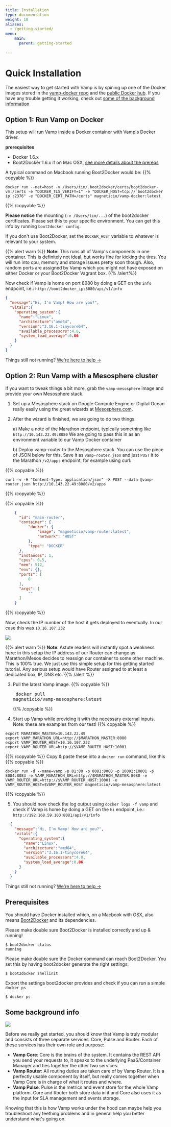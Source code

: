 ```yaml
---
title: Installation
type: documentation
weight: 10
aliases:
  - /getting-started/
menu:
    main:
      parent: getting-started
    
---
```


# Quick Installation


The easiest way to get started with Vamp is by spining up one of the Docker images stored
in the [vamp-docker repo](https://github.com/magneticio/vamp-docker) and the [public Docker hub](https://registry.hub.docker.com/repos/magneticio/). If you have any trouble getting it working, check out [some of the background information](#some-background-info)

## Option 1: Run Vamp on Docker

This setup will run Vamp inside a Docker container with Vamp's Docker driver.

**prerequisites**

- Docker 1.6.x
- Boot2Docker 1.6.x if on Mac OSX, [see more details about the prereqs](#prerequisites)

A typical command on Macbook running Boot2Docker would be:
{{% copyable %}}
```
docker run --net=host -v /Users/tim/.boot2docker/certs/boot2docker-vm:/certs -e "DOCKER_TLS_VERIFY=1" -e "DOCKER_HOST=tcp://`boot2docker ip`:2376" -e "DOCKER_CERT_PATH=/certs" magneticio/vamp-docker:latest
```
{{% /copyable %}}

**Please notice** the mounting (`-v /Users/tim/...`) of the boot2docker certificates. Please set this to your specific environment. You can get this info by running `boot2docker config`.

If you don't use Boot2Docker, set the `DOCKER_HOST` variable to whatever is relevant to your system.

{{% alert warn %}}
**Note:** This runs all of Vamp's components in one container. This is definitely not ideal, but works fine for kicking the tires.
You will run into cpu, memory and storage issues pretty soon though. Also, random ports are assigned by Vamp which you might not have exposed on either Docker or your Boot2Docker Vagrant box.
{{% /alert%}}

Now check if Vamp is home on port 8080 by doing a GET on the `info` endpoint, i.e.: `http://boot2docker_ip:8080/api/v1/info`

```json
{
  "message":"Hi, I'm Vamp! How are you?",
  "vitals":{
    "operating_system":{
      "name":"Linux",
      "architecture":"amd64",
      "version":"3.16.1-tinycore64",
      "available_processors":4.0,
      "system_load_average":0.06
    }
  }
}
```

Things still not running? [We're here to help →](https://github.com/magneticio/vamp/issues)

## Option 2: Run Vamp with a Mesosphere cluster

If you want to tweak things a bit more, grab the `vamp-mesosphere` image and provide your own Mesosphere stack.

1. Set up a Mesosphere stack on Google Compute Engine or Digital
Ocean really easily using the great wizards at [Mesosphere.com](https://mesosphere.com/downloads/).

2. After the wizard is finished, we are going to do two things:

    a) Make a note of the Marathon endpoint, typically something like `http://10.143.22.49:8080`
    We are going to pass this in as an environment variable to our Vamp Docker container
    
    b) Deploy vamp-router to the Mesosphere stack. You can use the piece of JSON below for this. Save it as
    `vamp-router.json` and just `POST` it to the Marathon `/v2/apps` endpoint, for example using curl:

{{% copyable %}}

    curl -v -H "Content-Type: application/json" -X POST --data @vamp-router.json http://10.143.22.49:8080/v2/apps

{{% /copyable %}}

{{% copyable %}}
```json
    {
      "id": "main-router",
      "container": {
          "docker": {
              "image": "magneticio/vamp-router:latest",
              "network": "HOST"
          },
          "type": "DOCKER"
      },
      "instances": 1,
      "cpus": 0.5,
      "mem": 512,
      "env": {},
      "ports": [
          0
      ],
      "args": [
          ""
      ]
    }

```
{{% /copyable %}}        

  Now, check the IP number of the host it gets deployed to eventually. In our case this 
  was `10.16.107.232`
  
  ![](/img/marathon_router.png)

  {{% alert warn %}}
**Note**: Astute readers will instantly spot a weakness here: in this setup the IP address of our Router can change as Marathon/Mesos decides to reassign our container to some other machine. This
is 100% true. We just use this simple setup for this getting started tutorial. Any serious setup
would have Router assigned to at least a dedicated box, IP, DNS etc.
  {{% /alert %}}


3. Pull the latest Vamp image.
{{% copyable %}}<pre> docker pull magneticio/vamp-mesosphere:latest</pre>{{% /copyable %}}    

4. Start up Vamp while providing it with the necessary external inputs. Note: these are examples from our test!
{{% copyable %}}
```
export MARATHON_MASTER=10.143.22.49 
export VAMP_MARATHON_URL=http://$MARATHON_MASTER:8080
export VAMP_ROUTER_HOST=10.16.107.232
export VAMP_ROUTER_URL=http://$VAMP_ROUTER_HOST:10001 
```
{{% /copyable %}}
    Copy & paste these into a `docker run` command, like this
{{% copyable %}}

```
docker run -d --name=vamp -p 81:80 -p 8081:8080 -p 10002:10001 -p 8084:8083 -e VAMP_MARATHON_URL=http://$MARATHON_MASTER:8080 -e VAMP_ROUTER_URL=http://$VAMP_ROUTER_HOST:10001 -e VAMP_ROUTER_HOST=$VAMP_ROUTER_HOST magneticio/vamp-mesosphere:latest
```  
{{% /copyable %}}


5. You should now check the log output using `docker logs -f vamp` and check if Vamp is home by doing a GET on the `hi` endpoint, i.e.: `http://192.168.59.103:8081/api/v1/info`

```json
  {
    "message":"Hi, I'm Vamp! How are you?",
    "vitals":{
      "operating_system":{
        "name":"Linux",
        "architecture":"amd64",
        "version":"3.16.1-tinycore64",
        "available_processors":4.0,
        "system_load_average":0.06
      }
    }
  }
```
Things still not running? [We're here to help →](https://github.com/magneticio/vamp/issues)

## Prerequisites

You should have Docker installed which, on a Macbook with OSX, also means [Boot2Docker](http://boot2docker.io/) and its dependencies. 

Please make double sure Boot2Docker is installed correctly and up & running!

    $ boot2docker status
    running

Please make double sure the Docker command can reach Boot2Docker. You set this by having boot2docker generate the right settings:

    $ boot2docker shellinit
    
Export the settings boot2docker provides and check if you can run a simple `docker ps`

    $ docker ps

## Some background info

<img src="/img/vamp_services.svg" id="get_started_overview">

Before we really get started, you should know that Vamp is truly modular and
consists of three separate services: Core, Pulse and Router. Each of these services has their own
role and purpose:

- **Vamp Core**: Core is the brains of the system. It contains the REST API you send your requests to,
it speaks to the underlying PaaS/Container Manager and ties together the other two services. 
- **Vamp Router**: All routing duties are taken care of by Vamp Router. It is a perfectly usable component
by itself, but really comes together when Vamp Core is in charge of what it routes and where.
- **Vamp Pulse**: Pulse is the metrics and event store for the whole Vamp platform. Core and Router both store data in it and Core also uses it as the input for SLA management and events storage.

Knowing that this is how Vamp works under the hood can maybe help you troubleshoot any teething problems and
in general help you better understand what's going on.